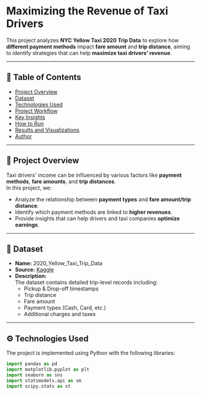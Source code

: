 # Maximizing the Revenue of Taxi Drivers

This project analyzes **NYC Yellow Taxi 2020 Trip Data** to explore how **different payment methods** impact **fare amount** and **trip distance**, aiming to identify strategies that can help **maximize taxi drivers' revenue**.

---

## 📑 Table of Contents
- [Project Overview](#Project-Overview)
- [Dataset](#dataset)
- [Technologies Used](#technologies-used)
- [Project Workflow](#project-workflow)
- [Key Insights](#key-insights)
- [How to Run](#how-to-run)
- [Results and Visualizations](#results-and-visualizations)
- [Author](#author)

---

## 📌 Project Overview
Taxi drivers' income can be influenced by various factors like **payment methods**, **fare amounts**, and **trip distances**.  
In this project, we:
- Analyze the relationship between **payment types** and **fare amount/trip distance**.
- Identify which payment methods are linked to **higher revenues**.
- Provide insights that can help drivers and taxi companies **optimize earnings**.

---

## 📂 Dataset
- **Name:** 2020_Yellow_Taxi_Trip_Data  
- **Source:** [Kaggle](https://www.kaggle.com/)  
- **Description:**  
  The dataset contains detailed trip-level records including:
  - Pickup & Drop-off timestamps  
  - Trip distance  
  - Fare amount  
  - Payment types (Cash, Card, etc.)  
  - Additional charges and taxes  

---

## ⚙️ Technologies Used
The project is implemented using Python with the following libraries:

```python
import pandas as pd
import matplotlib.pyplot as plt
import seaborn as sns
import statsmodels.api as sm
import scipy.stats as st
